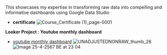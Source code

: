 This showcases my expertise in transforming raw data into compelling and informative dashboards using Google Data Studio

- **certificate**
![Course_Certificate (1)_page-0001](https://github.com/ffkke/datasci-bootcamp9/assets/167752986/6cc0ba12-f99b-4dbd-82e6-0b7c09169487)

**Looker Project : Youtube monthly dashboard**
- [youtube monthly dashboard](https://lookerstudio.google.com/reporting/83c65e87-6c6f-45b8-8564-1ceb444e2d09/page/p_mtagholhed)
![UNADJUSTEDNONRAW_thumb_26](https://github.com/ffkke/datasci-bootcamp9/assets/167752986/b4e45ecf-f10a-44a7-a083-03d241725d70)
![Image 25-4-2567 BE at 23 04](https://github.com/ffkke/datasci-bootcamp9/assets/167752986/9dee1750-799d-4c84-9040-6da3846ad8fc)
